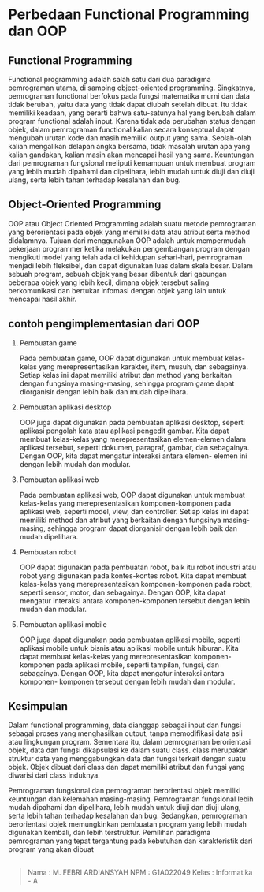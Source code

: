 # Perbedaan Functional Programming dan OOP
## Functional Programming
Functional programming adalah salah satu dari dua paradigma pemrograman utama, di samping object-oriented programming. Singkatnya, pemrograman functional berfokus pada fungsi matematika murni dan data tidak berubah, yaitu data yang tidak dapat diubah setelah dibuat. Itu tidak memiliki keadaan, yang berarti bahwa satu-satunya hal yang berubah dalam program functional adalah input. Karena tidak ada perubahan status dengan objek, dalam pemrograman functional kalian secara konseptual dapat mengubah urutan kode dan masih memiliki output yang sama. Seolah-olah kalian mengalikan delapan angka bersama, tidak masalah urutan apa yang kalian gandakan, kalian masih akan mencapai hasil yang sama. Keuntungan dari pemrograman fungsional meliputi kemampuan untuk membuat program yang lebih mudah dipahami dan dipelihara, lebih mudah untuk diuji dan diuji ulang, serta lebih tahan terhadap kesalahan dan bug.

## Object-Oriented Programming
OOP atau Object Oriented Programming adalah suatu metode pemrograman yang berorientasi pada objek yang memiliki data atau atribut serta method didalamnya. Tujuan dari menggunakan OOP adalah untuk mempermudah pekerjaan programmer ketika melakukan pengembangan program dengan mengikuti model yang telah ada di kehidupan sehari-hari, pemrograman menjadi lebih fleksibel, dan dapat digunakan luas dalam skala besar. Dalam sebuah program, sebuah objek yang besar dibentuk dari gabungan beberapa objek yang lebih kecil, dimana objek tersebut saling berkomunikasi dan bertukar infomasi dengan objek yang lain untuk mencapai hasil akhir.

## contoh pengimplementasian dari OOP
1. Pembuatan game

    Pada pembuatan game, OOP dapat digunakan untuk membuat kelas-kelas yang merepresentasikan karakter, item, musuh, dan sebagainya. Setiap kelas ini dapat memiliki       atribut dan method yang berkaitan dengan fungsinya masing-masing, sehingga program game dapat diorganisir dengan lebih baik dan mudah dipelihara.

2. Pembuatan aplikasi desktop

     OOP juga dapat digunakan pada pembuatan aplikasi desktop, seperti aplikasi pengolah kata atau aplikasi pengedit gambar. Kita dapat membuat kelas-kelas yang            merepresentasikan elemen-elemen dalam aplikasi tersebut, seperti dokumen, paragraf, gambar, dan sebagainya. Dengan OOP, kita dapat mengatur interaksi antara            elemen-   elemen ini dengan lebih mudah dan modular.

3. Pembuatan aplikasi web

    Pada pembuatan aplikasi web, OOP dapat digunakan untuk membuat kelas-kelas yang merepresentasikan komponen-komponen pada aplikasi web, seperti model, view, dan         controller. Setiap kelas ini dapat memiliki method dan atribut yang berkaitan dengan fungsinya masing-masing, sehingga program dapat diorganisir dengan lebih baik     dan mudah dipelihara.

4. Pembuatan robot

    OOP dapat digunakan pada pembuatan robot, baik itu robot industri atau robot yang digunakan pada kontes-kontes robot. Kita dapat membuat kelas-kelas yang               merepresentasikan komponen-komponen pada robot, seperti sensor, motor, dan sebagainya. Dengan OOP, kita dapat mengatur interaksi antara komponen-komponen tersebut     dengan lebih mudah dan modular.

5. Pembuatan aplikasi mobile

    OOP juga dapat digunakan pada pembuatan aplikasi mobile, seperti aplikasi mobile untuk bisnis atau aplikasi mobile untuk hiburan. Kita dapat membuat kelas-kelas       yang merepresentasikan komponen-komponen pada aplikasi mobile, seperti tampilan, fungsi, dan sebagainya. Dengan OOP, kita dapat mengatur interaksi antara komponen-     komponen tersebut dengan lebih mudah dan modular.


## Kesimpulan
Dalam functional programming, data dianggap sebagai input dan fungsi sebagai proses yang menghasilkan output, tanpa memodifikasi data asli atau lingkungan program. Sementara itu, dalam pemrograman berorientasi objek, data dan fungsi dikapsulasi ke dalam suatu class. class merupakan struktur data yang menggabungkan data dan fungsi terkait dengan suatu objek. Objek dibuat dari class dan dapat memiliki atribut dan fungsi yang diwarisi dari class induknya.

Pemrograman fungsional dan pemrograman berorientasi objek memiliki keuntungan dan kelemahan masing-masing. Pemrograman fungsional lebih mudah dipahami dan dipelihara, lebih mudah untuk diuji dan diuji ulang, serta lebih tahan terhadap kesalahan dan bug. Sedangkan, pemrograman berorientasi objek memungkinkan pembuatan program yang lebih mudah digunakan kembali, dan lebih terstruktur. Pemilihan paradigma pemrograman yang tepat tergantung pada kebutuhan dan karakteristik dari program yang akan dibuat 
## 
> Nama : M. FEBRI ARDIANSYAH
> NPM : G1A022049
> Kelas : Informatika - A

